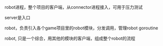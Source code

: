 robot进程，整个项目的客户端，从connector进程接入，可用于压力测试



server是入口

robot，负责引入各个game项目里的robot模块，分发调用，管理robot goroutine



robot, 只是一个综合，用其他的模块的客户端，组成整个robot的流程